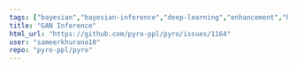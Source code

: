 ```yaml
---
tags: ["bayesian","bayesian-inference","deep-learning","enhancement","help-wanted","machine-learning","probabilistic-modeling","probabilistic-programming","python","pytorch","question","variational-inference"]
title: "GAN Inference"
html_url: "https://github.com/pyro-ppl/pyro/issues/1164"
user: "sameerkhurana10"
repo: "pyro-ppl/pyro"
---
```


